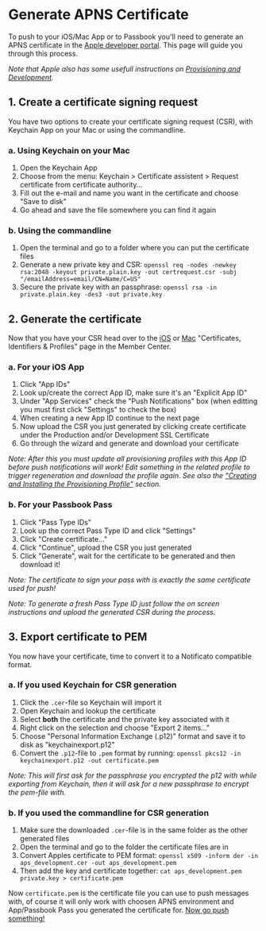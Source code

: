 # Generate APNS Certificate
To push to your iOS/Mac App or to Passbook you'll need to generate an APNS certificate in the [Apple developer portal](https://developer.apple.com/account/overview.action). This page will guide you through this process.

*Note that Apple also has some usefull instructions on [Provisioning and Development](http://developer.apple.com/library/ios/#documentation/NetworkingInternet/Conceptual/RemoteNotificationsPG/ProvisioningDevelopment/ProvisioningDevelopment.html#//apple_ref/doc/uid/TP40008194-CH104-SW1).*

## 1. Create a certificate signing request
You have two options to create your certificate signing request (CSR), with Keychain App on your Mac or using the commandline.

### a. Using Keychain on your Mac
1. Open the Keychain App
2. Choose from the menu: Keychain > Certificate assistent > Request certificate from certificate authority…
3. Fill out the e-mail and name you want in the certificate and choose "Save to disk"
4. Go ahead and save the file somewhere you can find it again

### b. Using the commandline
1. Open the terminal and go to a folder where you can put the certificate files
2. Generate a new private key and CSR: `openssl req -nodes -newkey rsa:2048 -keyout private.plain.key -out certrequest.csr -subj "/emailAddress=email/CN=Name/C=US"`
3. Secure the private key with an passphrase: `openssl rsa -in private.plain.key -des3 -out private.key`

## 2. Generate the certificate
Now that you have your CSR head over to the [iOS](https://developer.apple.com/account/ios/certificate/certificateList.action) or [Mac](https://developer.apple.com/account/mac/certificate/certificateList.action) "Certificates, Identifiers & Profiles" page in the Member Center.

### a. For your iOS App
1. Click "App IDs"
2. Look up/create the correct App ID, make sure it's an "Explicit App ID"
3. Under "App Services" check the "Push Notifications" box (when editting you must first click "Settings" to check the box)
4. When creating a new App ID continue to the next page
5. Now upload the CSR you just generated by clicking create certificate under the Production and/or Development SSL Certificate
6. Go through the wizard and generate and download your certificate

*Note: After this you must update all provisioning profiles with this App ID before push notifications will work! Edit something in the related profile to trigger regeneration and download the profile again. See also the ["Creating and Installing the Provisioning Profile"](http://developer.apple.com/library/ios/#documentation/NetworkingInternet/Conceptual/RemoteNotificationsPG/ProvisioningDevelopment/ProvisioningDevelopment.html%23//apple_ref/doc/uid/TP40008194-CH104-SW1) section.*

### b. For your Passbook Pass
1. Click "Pass Type IDs"
2. Look up the correct Pass Type ID and click "Settings"
4. Click "Create certificate..."
5. Click "Continue", upload the CSR you just generated
6. Click "Generate", wait for the certificate to be generated and then download it!

*Note: The certificate to sign your pass with is exactly the same certificate used for push!*

*Note: To generate a fresh Pass Type ID just follow the on screen instructions and upload the generated CSR during the process.*

## 3. Export certificate to PEM
You now have your certificate, time to convert it to a Notificato compatible format.

### a. If you used Keychain for CSR generation
1. Click the `.cer`-file so Keychain will import it
2. Open Keychain and lookup the certificate
3. Select **both** the certificate and the private key associated with it
4. Right click on the selection and choose "Export 2 items…"
5. Choose "Personal Information Exchange (.p12)" format and save it to disk as "keychainexport.p12"
6. Convert the `.p12`-file to `.pem` format by running: `openssl pkcs12 -in keychainexport.p12 -out certificate.pem`

*Note: This will first ask for the passphrase you encrypted the p12 with while exporting from Keychain, then it will ask for a new passphrase to encrypt the pem-file with.*

### b. If you used the commandline for CSR generation
1. Make sure the downloaded `.cer`-file is in the same folder as the other generated files
2. Open the terminal and go to the folder the certificate files are in
3. Convert Apples certificate to PEM format: `openssl x509 -inform der -in aps_development.cer -out aps_development.pem`
3. Then add the key and certificate together: `cat aps_development.pem private.key > certificate.pem`

Now `certificate.pem` is the certificate file you can use to push messages with, of course it will only work with choosen APNS environment and App/Passbook Pass you generated the certificate for. [Now go push something!](push.md)